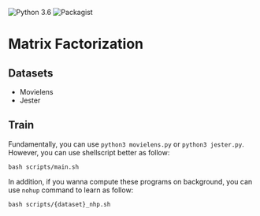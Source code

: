 ![Python 3.6](https://img.shields.io/badge/python-3.6-green.svg)
![Packagist](https://img.shields.io/badge/Pytorch-1.7.1-red.svg)
# Matrix Factorization
## Datasets
- Movielens
- Jester
## Train
Fundamentally, you can use `python3 movielens.py` or `python3 jester.py`.
However, you can use shellscript better as follow:
~~~
bash scripts/main.sh
~~~
In addition, if you wanna compute these programs on background, you can use `nohup` command to learn as follow:
~~~
bash scripts/{dataset}_nhp.sh
~~~  
